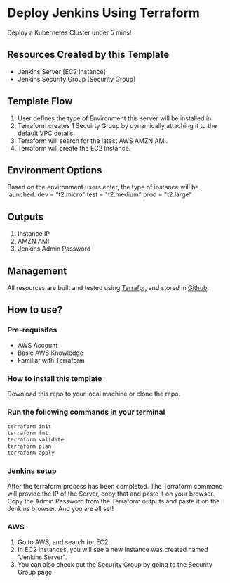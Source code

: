 # Deploy Jenkins Using Terraform
Deploy a Kubernetes Cluster under 5 mins!

## Resources Created by this Template
- Jenkins Server [EC2 Instance]
- Jenkins Security Group [Security Group]

## Template Flow
1. User defines the type of Environment this server will be installed in.
2. Terraform creates 1 Secuirty Group by dynamically attaching it to the default VPC details.
3. Terraform will search for the latest AWS AMZN AMI.
4. Terraform will create the EC2 Instance.

## Environment Options
Based on the environment users enter, the type of instance will be launched. 
dev  = "t2.micro"
test = "t2.medium"
prod = "t2.large"

## Outputs
1. Instance IP
2. AMZN AMI
3. Jenkins Admin Password

## Management
All resources are built and tested using [Terrafpr,](https://www.terraform.io/) and stored in [Github](https://github.com/Naz513/jenkins-terraform).

## How to use?
### Pre-requisites
- AWS Account
- Basic AWS Knowledge
- Familiar with Terraform

### How to Install this template
Download this repo to your local machine or clone the repo.

### Run the following commands in your terminal
```bash
terraform init
terraform fmt
terraform validate
terraform plan
terraform apply
```

### Jenkins setup
After the terraform process has been completed. The Terraform command will provide the IP of the Server, copy that and paste it on your browser.
Copy the Admin Password from the Terraform outputs and paste it on the Jenkins browser.
And you are all set!

### AWS 
1. Go to AWS, and search for EC2
2. In EC2 Instances, you will see a new Instance was created named "Jenkins Server".
3. You can also check out the Security Group by going to the Security Group page.